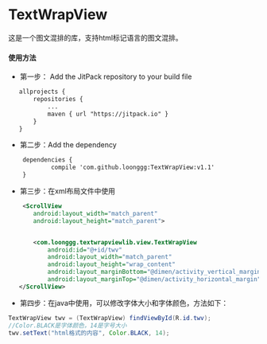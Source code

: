 # TextWrapView

这是一个图文混排的库，支持html标记语言的图文混排。

#### 使用方法
* 第一步： Add the JitPack repository to your build file 
 ```xml
 	allprojects {
		repositories {
			...
			maven { url "https://jitpack.io" }
		}
	}
 ```
 * 第二步：Add the dependency  
```xml
 	dependencies {
	        compile 'com.github.loonggg:TextWrapView:v1.1'
	}
 ```
 * 第三步：在xml布局文件中使用
 ```xml
     <ScrollView
        android:layout_width="match_parent"
        android:layout_height="match_parent">


        <com.loonggg.textwrapviewlib.view.TextWrapView
            android:id="@+id/twv"
            android:layout_width="match_parent"
            android:layout_height="wrap_content"
            android:layout_marginBottom="@dimen/activity_vertical_margin"
            android:layout_marginTop="@dimen/activity_horizontal_margin" />
    </ScrollView>
 ```
 * 第四步：在java中使用，可以修改字体大小和字体颜色，方法如下：
```java
TextWrapView twv = (TextWrapView) findViewById(R.id.twv);
//Color.BLACK是字体颜色，14是字号大小
twv.setText("html格式的内容", Color.BLACK, 14);
```
